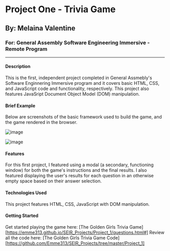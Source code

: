 # Project One - Trivia Game
## By: Melaina Valentine
### For: General Assembly Software Engineering Immersive - Remote Program
---
#### Description
This is the first, independent project completed in General Assmebly's Software Enginnering Immersive program and it covers basic HTML, CSS, and JavaScript code and functionality, respectively. This project also features JavaSript Document Object Model (DOM) manipulation.

#### Brief Example
Below are screenshots of the basic framework used to build the game, and the game rendered in the browser.

![image]('trivia_wireframe.jpg')

![image]('GG_Game_Screenshot.jpg') 

#### Features 
For this first project, I featured using a modal (a secondary, functioning window) for both the game's instructions and the final results. I also featured displaying the user's results for each question in an otherwise empty space based on their answer selection.

#### Technologies Used
This project features HTML, CSS, JavaScript with DOM manipulation.

#### Getting Started
Get started playing the game here: [The Golden Girls Trivia Game][https://emme313.github.io/SEIR_Projects/Project_1/questions.html#]
Review all the code here: [The Golden Girls Trivia Game Code][https://github.com/Emme313/SEIR_Projects/tree/master/Project_1]
